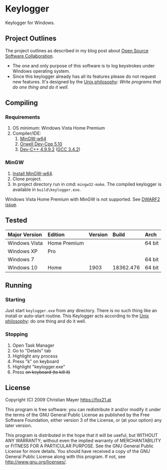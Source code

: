 # Keylogger

Keylogger for Windows.

## Project Outlines

The project outlines as described in my blog post about [Open Source Software Collaboration](https://blog.fox21.at/2019/02/21/open-source-software-collaboration.html).

- The one and only purpose of this software is to log keystrokes under Windows operating system.
- Since this keylogger already has all its features please do not request new features. It's designed by the [Unix philosophy](https://en.wikipedia.org/wiki/Unix_philosophy): *Write programs that do one thing and do it well.*

## Compiling

### Requirements

1. OS minimum: Windows Vista Home Premium
2. Compiler/IDE:
	1. [MinGW-w64](http://sourceforge.net/projects/mingw-w64/)
	2. [Orwell Dev-Cpp 5.10](http://sourceforge.net/projects/orwelldevcpp/)
	3. [Dev-C++ 4.9.9.2](http://www.bloodshed.net/dev/devcpp.html) ([GCC 3.4.2](http://gcc.gnu.org/))

### MinGW

1. [Install MinGW-w64](http://sourceforge.net/projects/mingw-w64/).
2. Clone project.
3. In project directory run in cmd: `mingw32-make`. The compiled keylogger is available in `build\keylogger.exe`.

Windows Vista Home Premium with MinGW is not supported. See [DWARF2 issue](http://answers.opencv.org/question/3740/opencv-243-mingw-cannot-run-program/).

## Tested

| Major Version | Edition       | Version | Build      | Arch   |
|:------------- |:------------- |:------- |:---------- |:------ |
| Windows Vista | Home Premium  |         |            | 64 bit |
| Windows XP    | Pro           |         |            |        |
| Windows 7     |               |         |            | 64 bit |
| Windows 10    | Home          | 1903    | 18362.476  | 64 bit |

## Running

### Starting

Just start `keylogger.exe` from any directory. There is no such thing like an install or auto-start routine. This Keylogger acts according to the [Unix philosophy](https://en.wikipedia.org/wiki/Unix_philosophy): do one thing and do it well.

### Stopping

1. Open Task Manager
2. Go to "Details" tab
3. Highlight any process
4. Press "k" on keyboard
5. Highlight "keylogger.exe"
6. Press <del> on keyboard (to kill it)

## License

Copyright (C) 2009 Christian Mayer <https://fox21.at>

This program is free software: you can redistribute it and/or modify it under the terms of the GNU General Public License as published by the Free Software Foundation, either version 3 of the License, or (at your option) any later version.

This program is distributed in the hope that it will be useful, but WITHOUT ANY WARRANTY; without even the implied warranty of MERCHANTABILITY or FITNESS FOR A PARTICULAR PURPOSE. See the GNU General Public License for more details. You should have received a copy of the GNU General Public License along with this program. If not, see <http://www.gnu.org/licenses/>.
